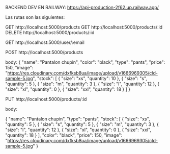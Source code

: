 BACKEND DEV EN RAILWAY: https://api-production-2f62.up.railway.app/

Las rutas son las siguientes:

GET http://localhost:5000/products
GET http://localhost:5000/products/:id
DELETE http://localhost:5000/products/:id

GET http://localhost:5000/user/:email

POST http://localhost:5000/products

body:
{
        "name": "Pantalon chupin",
        "color": "black",
        "type": "pants",
        "price": 150,
        "image": "https://res.cloudinary.com/dxfksb8ua/image/upload/v1666969305/cld-sample-5.jpg",
        "stock": [
        {
            "size": "xs",
            "quantity": 10
        },
        {
            "size": "s",
            "quantity": 5
        },
        {
            "size": "m",
            "quantity": 3
        },
        {
            "size": "l",
            "quantity": 12
        },
        {
            "size": "xl",
            "quantity": 0
        },
        {
            "size": "xxl",
            "quantity": 18
        }
    ]
}


PUT http://localhost:5000/products/:id



body:

{
    "name": "Pantalon chupin",
    "type": "pants",
    "stock": [
        {
            "size": "xs",
            "quantity": 5
        },
        {
            "size": "s",
            "quantity": 5
        },
        {
            "size": "m",
            "quantity": 3
        },
        {
            "size": "l",
            "quantity": 12
        },
        {
            "size": "xl",
            "quantity": 0
        },
        {
            "size": "xxl",
            "quantity": 18
        }
    ],
    "color": "black",
    "price": 150,
    "image": "https://res.cloudinary.com/dxfksb8ua/image/upload/v1666969305/cld-sample-5.jpg"
    }
